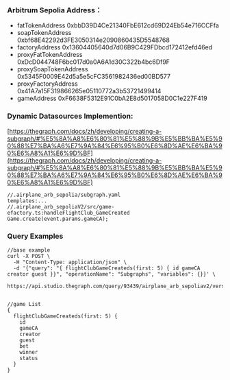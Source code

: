 ### Arbitrum Sepolia Address：
+ fatTokenAddress 0xbbD39D4Ce21340FbE612cd69D24Eb54e716CCFfa
+ soapTokenAddress 0xbf68E42292d3FE3050314e2090860435D5548768
+ factoryAddress 0x13604405640d7d06B9C429FDbcd172412efd46ed
+ proxyFatTokenAddress 0xDcD044748F6bc017d0a0A6A1d30C322b4bc6Df9F
+ proxySoapTokenAddress 0x5345F0009E42d5a5e5cFC3561982436ed00BD577
+ proxyFactoryAddress 0x41A7a15F319866265e05110772a3b53721499414
+ gameAddress 0xF6638F5312E91C0bA2E8d5017058D0C1e227F419

### Dynamic Datasources Implemention:
[https://thegraph.com/docs/zh/developing/creating-a-subgraph/#%E5%8A%A8%E6%80%81%E5%88%9B%E5%BB%BA%E5%90%88%E7%BA%A6%E7%9A%84%E6%95%B0%E6%8D%AE%E6%BA%90%E6%A8%A1%E6%9D%BF](https://thegraph.com/docs/zh/developing/creating-a-subgraph/#%E5%8A%A8%E6%80%81%E5%88%9B%E5%BB%BA%E5%90%88%E7%BA%A6%E7%9A%84%E6%95%B0%E6%8D%AE%E6%BA%90%E6%A8%A1%E6%9D%BF)

```plain
//.airplane_arb_sepolia/subgraph.yaml
templates:...
//.airplane_arb_sepoliaV2/src/game-efactory.ts:handleFlightClub_GameCreated
Game.create(event.params.gameCA);
```

### Query Examples
```plain
//base example
curl -X POST \
  -H "Content-Type: application/json" \
  -d '{"query": "{ flightClubGameCreateds(first: 5) { id gameCA creator guest }}", "operationName": "Subgraphs", "variables": {}}' \
  https://api.studio.thegraph.com/query/93439/airplane_arb_sepoliav2/version/latest


//game List
{
  flightClubGameCreateds(first: 5) {
    id
    gameCA
    creator
    guest
    bet
    winner
    status
  }
}
```

  



